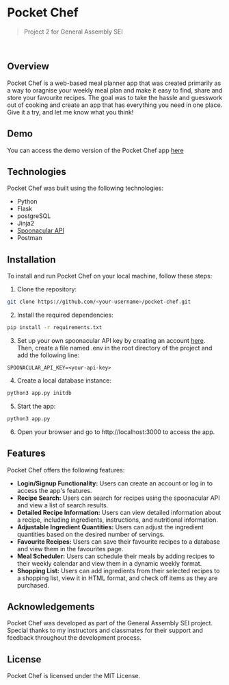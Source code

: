 # Pocket Chef

> Project 2 for General Assembly SEI
</br>

## Overview 

Pocket Chef is a web-based meal planner app that was created primarily as a way to oragnise your weekly meal plan and make it easy to find, share and store your favourite recipes. The goal was to take the hassle and guesswork out of cooking and create an app that has everything you need in one place. Give it a try, and let me know what you think!

## Demo 
You can access the demo version of the Pocket Chef app [here](https://meal-planner-v1.herokuapp.com/)

## Technologies
Pocket Chef was built using the following technologies:

- Python
- Flask
- postgreSQL
- Jinja2
- [Spoonacular API](https://spoonacular.com/food-api)
- Postman

## Installation
To install and run Pocket Chef on your local machine, follow these steps:

1. Clone the repository:

```bash
git clone https://github.com/<your-username>/pocket-chef.git
```

2. Install the required dependencies:

```bash
pip install -r requirements.txt
```

3. Set up your own spoonacular API key by creating an account [here](https://spoonacular.com/food-api). Then, create a file named .env in the root directory of the project and add the following line:

```
SPOONACULAR_API_KEY=<your-api-key>
```

4. Create a local database instance:

```bash
python3 app.py initdb
```

5. Start the app:

```bash
python3 app.py
```

6. Open your browser and go to http://localhost:3000 to access the app.

## Features
Pocket Chef offers the following features:

- **Login/Signup Functionality:** Users can create an account or log in to access the app's features.
- **Recipe Search:** Users can search for recipes using the spoonacular API and view a list of search results.
- **Detailed Recipe Information:** Users can view detailed information about a recipe, including ingredients, instructions, and nutritional information.
- **Adjustable Ingredient Quantities:** Users can adjust the ingredient quantities based on the desired number of servings.
- **Favourite Recipes:** Users can save their favourite recipes to a database and view them in the favourites page.
- **Meal Scheduler:** Users can schedule their meals by adding recipes to their weekly calendar and view them in a dynamic weekly format.
- **Shopping List:** Users can add ingredients from their selected recipes to a shopping list, view it in HTML format, and check off items as they are purchased.

## Acknowledgements
Pocket Chef was developed as part of the General Assembly SEI project. Special thanks to my instructors and classmates for their support and feedback throughout the development process.

## License
Pocket Chef is licensed under the MIT License.